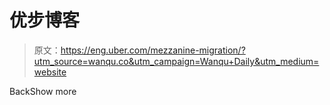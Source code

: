 # 优步博客

> 原文：<https://eng.uber.com/mezzanine-migration/?utm_source=wanqu.co&utm_campaign=Wanqu+Daily&utm_medium=website>

<title>Dropdown Icon</title>BackShow more